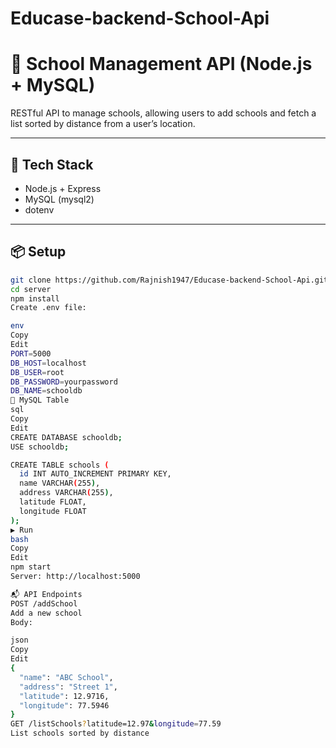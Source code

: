 # Educase-backend-School-Api
# 🏫 School Management API (Node.js + MySQL)

RESTful API to manage schools, allowing users to add schools and fetch a list sorted by distance from a user’s location.

---

## 🚀 Tech Stack
- Node.js + Express
- MySQL (mysql2)
- dotenv

---

## 📦 Setup

```bash
git clone https://github.com/Rajnish1947/Educase-backend-School-Api.git
cd server
npm install
Create .env file:

env
Copy
Edit
PORT=5000
DB_HOST=localhost
DB_USER=root
DB_PASSWORD=yourpassword
DB_NAME=schooldb
🧱 MySQL Table
sql
Copy
Edit
CREATE DATABASE schooldb;
USE schooldb;

CREATE TABLE schools (
  id INT AUTO_INCREMENT PRIMARY KEY,
  name VARCHAR(255),
  address VARCHAR(255),
  latitude FLOAT,
  longitude FLOAT
);
▶️ Run
bash
Copy
Edit
npm start
Server: http://localhost:5000

📬 API Endpoints
POST /addSchool
Add a new school
Body:

json
Copy
Edit
{
  "name": "ABC School",
  "address": "Street 1",
  "latitude": 12.9716,
  "longitude": 77.5946
}
GET /listSchools?latitude=12.97&longitude=77.59
List schools sorted by distance





